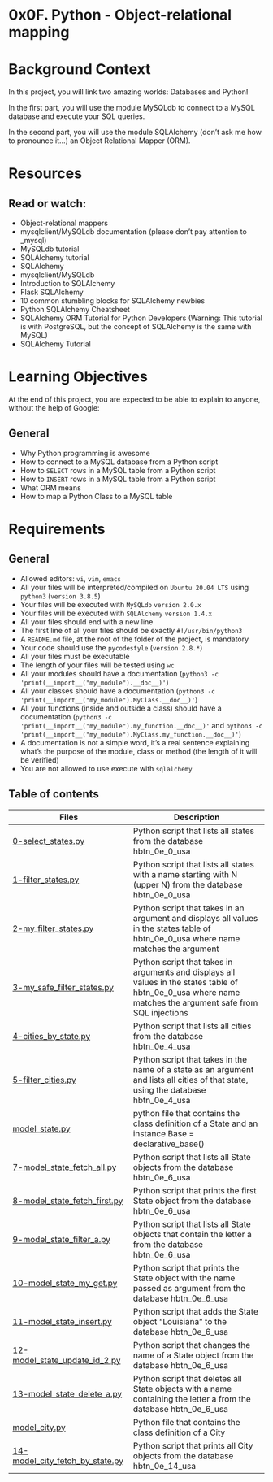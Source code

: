# 0x0F. Python - Object-relational mapping

# Background Context
In this project, you will link two amazing worlds: Databases and Python!

In the first part, you will use the module MySQLdb to connect to a MySQL database and execute your SQL queries.

In the second part, you will use the module SQLAlchemy (don’t ask me how to pronounce it…) an Object Relational Mapper (ORM).

# Resources
## Read or watch:

 - Object-relational mappers
 - mysqlclient/MySQLdb documentation (please don’t pay attention to _mysql)
 - MySQLdb tutorial
 - SQLAlchemy tutorial
 - SQLAlchemy
 - mysqlclient/MySQLdb
 - Introduction to SQLAlchemy
 - Flask SQLAlchemy
 - 10 common stumbling blocks for SQLAlchemy newbies
 - Python SQLAlchemy Cheatsheet
 - SQLAlchemy ORM Tutorial for Python Developers (Warning: This tutorial is with PostgreSQL, but the concept of SQLAlchemy is the same with MySQL)
 - SQLAlchemy Tutorial

# Learning Objectives
At the end of this project, you are expected to be able to explain to anyone, without the help of Google:

## General
 - Why Python programming is awesome
 - How to connect to a MySQL database from a Python script
 - How to `SELECT` rows in a MySQL table from a Python script
 - How to `INSERT` rows in a MySQL table from a Python script
 - What ORM means
 - How to map a Python Class to a MySQL table

# Requirements
## General
 - Allowed editors: `vi`, `vim`, `emacs`
 - All your files will be interpreted/compiled on `Ubuntu 20.04 LTS` using `python3` (`version 3.8.5`)
 - Your files will be executed with `MySQLdb` `version 2.0.x`
 - Your files will be executed with `SQLAlchemy` `version 1.4.x`
 - All your files should end with a new line
 - The first line of all your files should be exactly `#!/usr/bin/python3`
 - A `README.md` file, at the root of the folder of the project, is mandatory
 - Your code should use the `pycodestyle` (`version 2.8.*`)
 - All your files must be executable
 - The length of your files will be tested using `wc`
 - All your modules should have a documentation (`python3 -c 'print(__import__("my_module").__doc__)'`)
 - All your classes should have a documentation (`python3 -c 'print(__import__("my_module").MyClass.__doc__)'`)
 - All your functions (inside and outside a class) should have a documentation (`python3 -c 'print(__import__("my_module").my_function.__doc__)'` and `python3 -c 'print(__import__("my_module").MyClass.my_function.__doc__)'`)
 - A documentation is not a simple word, it’s a real sentence explaining what’s the purpose of the module, class or method (the length of it will be verified)
 - You are not allowed to use execute with `sqlalchemy`
 
 
## Table of contents
Files | Description
----- | -----------
[0-select_states.py](./0-select_states.py) | Python script that lists all states from the database hbtn_0e_0_usa
[1-filter_states.py](./1-filter_states.py) | Python script that lists all states with a name starting with N (upper N) from the database hbtn_0e_0_usa
[2-my_filter_states.py](./2-my_filter_states.py) | Python script that takes in an argument and displays all values in the states table of hbtn_0e_0_usa where name matches the argument
[3-my_safe_filter_states.py](./3-my_safe_filter_states.py) | Python script that takes in arguments and displays all values in the states table of hbtn_0e_0_usa where name matches the argument safe from SQL injections
[4-cities_by_state.py](./4-cities_by_state.py) | Python script that lists all cities from the database hbtn_0e_4_usa
[5-filter_cities.py](./5-filter_cities.py) | Python script that takes in the name of a state as an argument and lists all cities of that state, using the database hbtn_0e_4_usa
[model_state.py](./model_state.py) | python file that contains the class definition of a State and an instance Base = declarative_base()
[7-model_state_fetch_all.py](./7-model_state_fetch_all.py) | Python script that lists all State objects from the database hbtn_0e_6_usa
[8-model_state_fetch_first.py](./8-model_state_fetch_first.py) | Python script that prints the first State object from the database hbtn_0e_6_usa
[9-model_state_filter_a.py](./9-model_state_filter_a.py) | Python script that lists all State objects that contain the letter a from the database hbtn_0e_6_usa
[10-model_state_my_get.py](./10-model_state_my_get.py) | Python script that prints the State object with the name passed as argument from the database hbtn_0e_6_usa
[11-model_state_insert.py](./11-model_state_insert.py) | Python script that adds the State object “Louisiana” to the database hbtn_0e_6_usa
[12-model_state_update_id_2.py](./12-model_state_update_id_2.py) | Python script that changes the name of a State object from the database hbtn_0e_6_usa
[13-model_state_delete_a.py](./13-model_state_delete_a.py) | Python script that deletes all State objects with a name containing the letter a from the database hbtn_0e_6_usa
[model_city.py](./model_city.py) | Python file that contains the class definition of a City
[14-model_city_fetch_by_state.py](./14-model_city_fetch_by_state.py) | Python script that prints all City objects from the database hbtn_0e_14_usa
